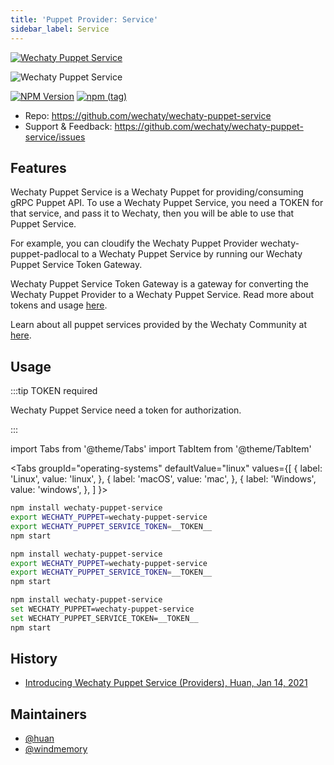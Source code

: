 ```yaml
---
title: 'Puppet Provider: Service'
sidebar_label: Service
---
```


[![Wechaty Puppet Service](https://img.shields.io/badge/Puppet-Service-blueviolet)](service)

![Wechaty Puppet Service](https://raw.githubusercontent.com/wechaty/wechaty-puppet-service/HEAD/docs/images/hostie.png)

[![NPM Version](https://badge.fury.io/js/wechaty-puppet-service.svg)](https://badge.fury.io/js/wechaty-puppet-service)
[![npm (tag)](https://img.shields.io/npm/v/wechaty-puppet-service/next.svg)](https://www.npmjs.com/package/wechaty-puppet-service?activeTab=versions)

- Repo: <https://github.com/wechaty/wechaty-puppet-service>
- Support & Feedback: <https://github.com/wechaty/wechaty-puppet-service/issues>

## Features

Wechaty Puppet Service is a Wechaty Puppet for providing/consuming gRPC Puppet API. To use a Wechaty Puppet Service, you need a TOKEN for that service, and pass it to Wechaty, then you will be able to use that Puppet Service.

For example, you can cloudify the Wechaty Puppet Provider wechaty-puppet-padlocal to a Wechaty Puppet Service by running our Wechaty Puppet Service Token Gateway.

Wechaty Puppet Service Token Gateway is a gateway for converting the Wechaty Puppet Provider to a Wechaty Puppet Service. Read more about tokens and usage [here](https://wechaty.js.org/2021/01/14/wechaty-puppet-service/).

Learn about all puppet services provided by the Wechaty Community at [here](puppet-services/overview.mdx).

## Usage

:::tip TOKEN required

Wechaty Puppet Service need a token for authorization.

:::

<!-- MDX import -->
import Tabs from '@theme/Tabs'
import TabItem from '@theme/TabItem'

<Tabs
  groupId="operating-systems"
  defaultValue="linux"
  values={[
    { label: 'Linux',   value: 'linux', },
    { label: 'macOS',   value: 'mac', },
    { label: 'Windows', value: 'windows', },
  ]
}>

<TabItem value="linux">

```sh
npm install wechaty-puppet-service
export WECHATY_PUPPET=wechaty-puppet-service
export WECHATY_PUPPET_SERVICE_TOKEN=__TOKEN__
npm start
```

</TabItem>
<TabItem value="mac">

```sh
npm install wechaty-puppet-service
export WECHATY_PUPPET=wechaty-puppet-service
export WECHATY_PUPPET_SERVICE_TOKEN=__TOKEN__
npm start
```

</TabItem>
<TabItem value="windows">

```sh
npm install wechaty-puppet-service
set WECHATY_PUPPET=wechaty-puppet-service
set WECHATY_PUPPET_SERVICE_TOKEN=__TOKEN__
npm start
```

</TabItem>
</Tabs>

## History

- [Introducing Wechaty Puppet Service (Providers), Huan, Jan 14, 2021](https://wechaty.js.org/2021/01/14/wechaty-puppet-service/)

## Maintainers

- [@huan](https://wechaty.js.org/contributors/huan)
- [@windmemory](https://wechaty.js.org/contributors/windmemory)
